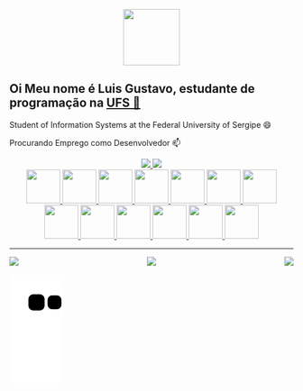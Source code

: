


<!---
**Gustavo-Correia/Gustavo-Correia** is a ✨ _special_ ✨ repository because its `README.md` (this file) appears on your GitHub profile.

Here are some ideas to get you started:

- 🔭 I’m currently working on ...
- 🌱 I’m currently learning ...
- 👯 I’m looking to collaborate on ...
- 🤔 I’m looking for help with ...
-  Ask me about ...
- 📫 How to reach me: ...
- 😄 Pronouns: ...
- ⚡ Fun fact: ...
-->

<p align="center">
  <img width="100px" height="100px" align="center" src="https://i.imgur.com/YEYPfnx.png">
</p>

<h2> 
  Oi Meu nome é Luis Gustavo, estudante de programação na <a href="https://www.ufs.br/">UFS 💬</a> 
</h2>
  
<p> Student of Information Systems at the Federal University of Sergipe 😄</p>

<p> Procurando Emprego como Desenvolvedor 📫</p>

<div align="center">
  <a href="https://github.com/Gustavo-Correia">
  <img height="180em" src="https://github-readme-stats.vercel.app/api?username=Gustavo-Correia&theme=radical"/>
  <img height="170em"  src="https://github-readme-stats.vercel.app/api/top-langs/?username=Gustavo-Correia&layout=compact&langs_count=7&theme=radical"/>
</div>
  
  
 
  
  
  
  <div align="center">
<img width="60px" height="60px" src="https://cdn.jsdelivr.net/gh/devicons/devicon/icons/java/java-original-wordmark.svg" />
<img width="60px" height="60px" src="https://cdn.jsdelivr.net/gh/devicons/devicon/icons/javascript/javascript-original.svg">
<img width="60px" height="60px" src="https://cdn.jsdelivr.net/gh/devicons/devicon/icons/cplusplus/cplusplus-original.svg">
<img width="60px" height="60px" src="https://cdn.jsdelivr.net/gh/devicons/devicon/icons/git/git-plain.svg">
<img width="60px" height="60px" src="https://cdn.jsdelivr.net/gh/devicons/devicon@latest/icons/docker/docker-original-wordmark.svg" />   
<img width="60px" height="60px" src="https://cdn.jsdelivr.net/gh/devicons/devicon@latest/icons/hibernate/hibernate-original-wordmark.svg" />
 <img width="60px" height="60px" src="https://cdn.jsdelivr.net/gh/devicons/devicon@latest/icons/kubernetes/kubernetes-original.svg" />
     <img width="60px" height="60px"src="https://cdn.jsdelivr.net/gh/devicons/devicon@latest/icons/mysql/mysql-original-wordmark.svg" />
     <img width="60px" height="60px" src="https://cdn.jsdelivr.net/gh/devicons/devicon@latest/icons/postgresql/postgresql-original-wordmark.svg" />
     <img width="60px" height="60px" src="https://cdn.jsdelivr.net/gh/devicons/devicon@latest/icons/unifiedmodelinglanguage/unifiedmodelinglanguage-original.svg" />
     <img width="60px" height="60px" src="https://cdn.jsdelivr.net/gh/devicons/devicon@latest/icons/spring/spring-original.svg" />
 <img width="60px" height="60px" src="https://cdn.jsdelivr.net/gh/devicons/devicon@latest/icons/mongodb/mongodb-original-wordmark.svg" />
     <img width="60px" height="60px" src="https://cdn.jsdelivr.net/gh/devicons/devicon@latest/icons/maven/maven-original.svg" />
  </div>
  
  <hr>
  
<div>
 
  
  
  <a  href="https://www.instagram.com/gustavo_correia2901/"> <img src="https://img.shields.io/badge/Instagram-E4405F?style=for-the-badge&logo=instagram&logoColor=white"  target="_blank" align="right">
   
   
    
 <a href="mailto:contatogucorreia2901@gmail.com/"> <img src="https://img.shields.io/badge/Gmail-D14836?style=for-the-badge&logo=gmail&logoColor=black" target="_blank" align="left">
    <div align="center">
   <a href="https://www.linkedin.com/in/gustavo-correia-2901/"> <img src="https://img.shields.io/badge/LinkedIn-0077B5?style=for-the-badge&logo=linkedin&logoColor=white" target="_blank" >
     </div>
</div>
  
  
 ![Snake animation](https://github.com/rafaballerini/rafaballerini/blob/output/github-contribution-grid-snake.svg)
  
